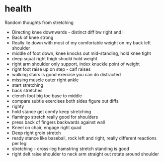# health

Random thoughts from stretching

- Directing knee downwards - distinct diff bw right and l
- Back of knee strong
- Really lie down with most of my comfortable weight on my back left shoulder
- middle of foot down, knee knocks out mid-standing, hold knee tight
- deep squat right thigh should hold weight
- right arm shoulder only support, index knuckle point of weight
- right foot raise up on step - calf raises
- walking stairs is good exercise you can do distracted
- missing muscle outer right ankle
- start stretching
- back stretches
- clench foot big toe base to middle
- compare subtle exercises both sides figure out diffs
- righty
- hold stance get comfy keep stretching
- flamingo stretch really good for shoulders
- press back of fingers backwards against wall
- Kneel on chair, engage right quad
- Deep right groin stretch
- ready stance like baseball, rock left and right, really different reactions per leg
- stretching - cross-leg hamstring stretch standing is good
- right delt raise shoulder to neck arm straight out rotate around shoulder
